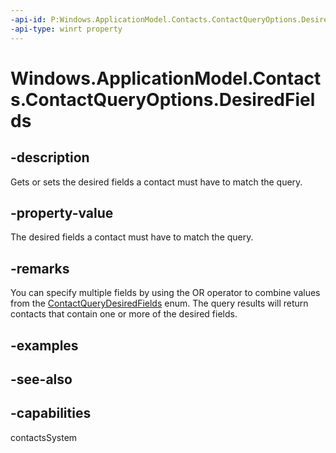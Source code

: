 ```yaml
---
-api-id: P:Windows.ApplicationModel.Contacts.ContactQueryOptions.DesiredFields
-api-type: winrt property
---
```


<!-- Property syntax
public Windows.ApplicationModel.Contacts.ContactQueryDesiredFields DesiredFields { get;  set; }
-->

# Windows.ApplicationModel.Contacts.ContactQueryOptions.DesiredFields

## -description
Gets or sets the desired fields a contact must have to match the query.

## -property-value
The desired fields a contact must have to match the query.

## -remarks
You can specify multiple fields by using the OR operator to combine values from the [ContactQueryDesiredFields](contactquerydesiredfields.md) enum. The query results will return contacts that contain one or more of the desired fields.

## -examples

## -see-also

## -capabilities
contactsSystem
